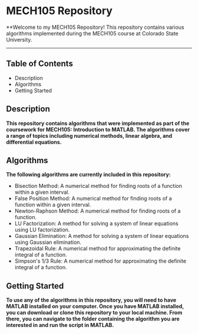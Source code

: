 # MECH105 Repository
**Welcome to my MECH105  Repository! This repository contains various algorithms implemented during the MECH105 course at Colorado State University.

---

## Table of Contents
- Description
- Algorithms
- Getting Started

## Description
**This repository contains algorithms that were implemented as part of the coursework for MECH105: Introduction to MATLAB. The algorithms cover a range of topics including numerical methods, linear algebra, and differential equations.**

## Algorithms
**The following algorithms are currently included in this repository:**

- Bisection Method: A numerical method for finding roots of a function within a given interval.
- False Position Method: A numerical method for finding roots of a function within a given interval.
- Newton-Raphson Method: A numerical method for finding roots of a function.
- LU Factorization: A method for solving a system of linear equations using LU factorization.
- Gaussian Elimination: A method for solving a system of linear equations using Gaussian elimination.
- Trapezoidal Rule: A numerical method for approximating the definite integral of a function.
- Simpson's 1/3 Rule: A numerical method for approximating the definite integral of a function.

## Getting Started
**To use any of the algorithms in this repository, you will need to have MATLAB installed on your computer. Once you have MATLAB installed, you can download or clone this repository to your local machine. From there, you can navigate to the folder containing the algorithm you are interested in and run the script in MATLAB.**
